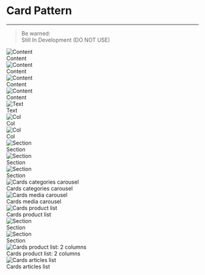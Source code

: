 
# Card Pattern

---

> Be warned:  
> Still In Development (DO NOT USE)

  
![Content](https://studio-assets.supernova.io/design-systems/21486/eb287b69-0f17-4659-b57b-a5812f605c23.png?Expires=1990828800&Policy=eyJTdGF0ZW1lbnQiOlt7IlJlc291cmNlIjoiaHR0cHM6Ly9zdHVkaW8tYXNzZXRzLnN1cGVybm92YS5pby9kZXNpZ24tc3lzdGVtcy8yMTQ4Ni9lYjI4N2I2OS0wZjE3LTQ2NTktYjU3Yi1hNTgxMmY2MDVjMjMucG5nIiwiQ29uZGl0aW9uIjp7IkRhdGVMZXNzVGhhbiI6eyJBV1M6RXBvY2hUaW1lIjoxOTkwODI4ODAwfX19XX0_&Signature=eE3AJrfll9-qFlBNG57EGOQwbX6U0K46TwgcAmQue0oweca-VDut4tCKtqj8ljSldblQBbkT71PgmP4z7bowzm17KsBwDfryx6AsVWbNMmoYAudTG3BqFZh~NlqHKRMXustGnzLE1Oyi3FWV-~BvuxagBXkaQjkj7ndfUXIoxJzM7aCgmUgKMmS6XsH0IkO9zEObcWekbIjt0vQhmf1ZB~DBSQeBJ~DcYo1DoaAPXWGKqaTVocNyQsdqpJX~MQe~ZqaW~qig-EWwIR~5rI-GK8Fim~Rh9c31JEZgje-5I~UhWpToFugCj9-xVoGSBYjKpP6OwUBFcXdXEJmpVhqqjQ__&Key-Pair-Id=APKAJGK34LCCAUR7N6LA)  
Content  
![Content](https://studio-assets.supernova.io/design-systems/21486/1b2b7258-2ccb-43c7-92d0-7e536619a1ff.png?Expires=1990828800&Policy=eyJTdGF0ZW1lbnQiOlt7IlJlc291cmNlIjoiaHR0cHM6Ly9zdHVkaW8tYXNzZXRzLnN1cGVybm92YS5pby9kZXNpZ24tc3lzdGVtcy8yMTQ4Ni8xYjJiNzI1OC0yY2NiLTQzYzctOTJkMC03ZTUzNjYxOWExZmYucG5nIiwiQ29uZGl0aW9uIjp7IkRhdGVMZXNzVGhhbiI6eyJBV1M6RXBvY2hUaW1lIjoxOTkwODI4ODAwfX19XX0_&Signature=cATDFAsNYkCwvZBe-h2~uffR2DSgbwiAISaBEBsMKWLqO16VrAWwjVDagnOXkijNIvtk49OLqAN9cc37QNGiWaSbV9xvm-GVzuKH13~7ufz17uL1JpMWiEVQrHd~xWhuHhxUrXpvQkWXZMkuftkPplRCVPZ-UjprNLSRvusr-gxyy1E4DeuvXpX56~IfaObX4SvwBaTL34usAWhx2OeaaJI-ORS0B1czXwx0mgGIAWT40iv4BWz~9aLtYzVCTp8k~QGqe6xLQoGBdzISYp4ljjn0bVaic5ZwdMCOPs80~e4R6li43P2DZEuuk6D~xIC1EAkyIXHSX7QUjdRr0p5uvw__&Key-Pair-Id=APKAJGK34LCCAUR7N6LA)  
Content  
![Content](https://studio-assets.supernova.io/design-systems/21486/63b5d0b5-491b-44f9-9429-db861a1f213d.png?Expires=1990828800&Policy=eyJTdGF0ZW1lbnQiOlt7IlJlc291cmNlIjoiaHR0cHM6Ly9zdHVkaW8tYXNzZXRzLnN1cGVybm92YS5pby9kZXNpZ24tc3lzdGVtcy8yMTQ4Ni82M2I1ZDBiNS00OTFiLTQ0ZjktOTQyOS1kYjg2MWExZjIxM2QucG5nIiwiQ29uZGl0aW9uIjp7IkRhdGVMZXNzVGhhbiI6eyJBV1M6RXBvY2hUaW1lIjoxOTkwODI4ODAwfX19XX0_&Signature=fAO2KTFwm9mVwNgo2HyN4G~2LfWshsCGMoVyAO3Gn~WoNnrXdwNzW7cMoant0o55J9K5KZAYaM27KiQqJikdX20ucaFNezUfDbNlnYvt18W9MuRImU1WrlHUaMBLofkiJXivAYSDIKh59Sd5TDlKIyePZO95oyZUXewzBbbfabgQvwM8jgJyGXdmvAHTTRoCmxwJPV4MTwoA9wcXnN6AjykllZ2qm3CyX2v7bKelu-WSoEldu7-dg49hLl0L1-uvnZpY2mKpwY7laK~7ClPJMz1j8c2t9RKJJV-UCVYQ9IuV-L1MQ2od3O-xJINfNz7BNZiqKTN7a~VCkB33XUJRaA__&Key-Pair-Id=APKAJGK34LCCAUR7N6LA)  
Content  
![Content](https://studio-assets.supernova.io/design-systems/21486/a7236323-8a52-4ce3-bd65-78920ce66f1f.png?Expires=1990828800&Policy=eyJTdGF0ZW1lbnQiOlt7IlJlc291cmNlIjoiaHR0cHM6Ly9zdHVkaW8tYXNzZXRzLnN1cGVybm92YS5pby9kZXNpZ24tc3lzdGVtcy8yMTQ4Ni9hNzIzNjMyMy04YTUyLTRjZTMtYmQ2NS03ODkyMGNlNjZmMWYucG5nIiwiQ29uZGl0aW9uIjp7IkRhdGVMZXNzVGhhbiI6eyJBV1M6RXBvY2hUaW1lIjoxOTkwODI4ODAwfX19XX0_&Signature=VVKOwByOG2KFbj5P4dzP7fiJx8v5a0OL38KAwuhwD-Z02Jopn-2jIka1JVhPgSOLFycHfVaTcxu-5jYVddKLgccqwa2fTiyC1-uQaBraHIELBVY73QO1ew0x0Zkzq69gX4tsHFbeGInwO6FJTTP4oVp0DydZ-7o6doJLNYRzBOmi7oDAkc~R0vhf-ujVyLNRU92XnyyuKTpHYSxNwgRmir3vwH2aMKEH0GqszTaVwZ3GpvJ5TZCnkwINeNwi9sXjf2v~Ei-jKxTqz0XcHoAcadZmYYjersaJUa-kRPB5900hdBqBWxUr99BpxYEox6d1eo6~TBLiCsMNbryyn7VqXQ__&Key-Pair-Id=APKAJGK34LCCAUR7N6LA)  
Content  
![Text](https://studio-assets.supernova.io/design-systems/21486/87aae655-70fe-4d06-9c82-000cb810149a.png?Expires=1990828800&Policy=eyJTdGF0ZW1lbnQiOlt7IlJlc291cmNlIjoiaHR0cHM6Ly9zdHVkaW8tYXNzZXRzLnN1cGVybm92YS5pby9kZXNpZ24tc3lzdGVtcy8yMTQ4Ni84N2FhZTY1NS03MGZlLTRkMDYtOWM4Mi0wMDBjYjgxMDE0OWEucG5nIiwiQ29uZGl0aW9uIjp7IkRhdGVMZXNzVGhhbiI6eyJBV1M6RXBvY2hUaW1lIjoxOTkwODI4ODAwfX19XX0_&Signature=bWCwLX6cN4nyOCfHbxarF4XaBhUwmFGf3b6S8jIzzzGi8eys60zzicdxQHHTuoZiUKz~z98Qkr6i16s3-b~6P7oqMXhktJFsPPr5Enkehw5OgrwQqYfB0qF9BXk-adE6m-dt8iYNqttiS~HpUppgx46vc3vlMTXtKXAIv3AxeBgwLDy5oME7qYUTGT2V1zAl9AtslHMVh-T2ax4WDdRJfQUN0w099al~TrfgiGljHqoaBYBPslUwvcxw~Pywsf7eP2rQWW8afvMAVCWOM18-kfEr0ZdASBsUvhAplVxZ1ex~aipv57vpjk0eF3-1CE6IOv1HCZCE9CBRDnhf4mT5JQ__&Key-Pair-Id=APKAJGK34LCCAUR7N6LA)  
Text  
![Col](https://studio-assets.supernova.io/design-systems/21486/cfe60210-c1a1-47cb-b0c3-43a4e042903a.png?Expires=1990828800&Policy=eyJTdGF0ZW1lbnQiOlt7IlJlc291cmNlIjoiaHR0cHM6Ly9zdHVkaW8tYXNzZXRzLnN1cGVybm92YS5pby9kZXNpZ24tc3lzdGVtcy8yMTQ4Ni9jZmU2MDIxMC1jMWExLTQ3Y2ItYjBjMy00M2E0ZTA0MjkwM2EucG5nIiwiQ29uZGl0aW9uIjp7IkRhdGVMZXNzVGhhbiI6eyJBV1M6RXBvY2hUaW1lIjoxOTkwODI4ODAwfX19XX0_&Signature=lzNT7ZvBEZKvbTLKJgd-6R0Z2hg5rHZ1hD63h6Q-5TUA20-TGc4UtWpmxHDcwZyp0fg4mLV75vQ7I~SeCWyRqcczYZAUkc5j3nukfe6NsPCs1kj5xD~ylE0YTgguL96Rpb~TOvCzLU3oLsdfKPPR~sY-U0oGU9ixiJu~Jk-apgkhsXkDDaEEnAaI-bWq~SJVPSh4L7Rnq7LltJeoqkEGgW5uMIpMXXunN-AKw9z-VV9cLqMAiJurYUbfJBJwWzj9wStAbl1WzRBAQ~OqXgKeFRoE9iPt72qTgzV2WfXkeVyaCdq-AAdzAis1BpRqIdVyaQErqGi49i5zUWbqmN0ngA__&Key-Pair-Id=APKAJGK34LCCAUR7N6LA)  
Col  
![Col](https://studio-assets.supernova.io/design-systems/21486/f3cb6f30-9fa6-40c1-8d14-f7318d1679b8.png?Expires=1990828800&Policy=eyJTdGF0ZW1lbnQiOlt7IlJlc291cmNlIjoiaHR0cHM6Ly9zdHVkaW8tYXNzZXRzLnN1cGVybm92YS5pby9kZXNpZ24tc3lzdGVtcy8yMTQ4Ni9mM2NiNmYzMC05ZmE2LTQwYzEtOGQxNC1mNzMxOGQxNjc5YjgucG5nIiwiQ29uZGl0aW9uIjp7IkRhdGVMZXNzVGhhbiI6eyJBV1M6RXBvY2hUaW1lIjoxOTkwODI4ODAwfX19XX0_&Signature=FJnEhldi46ykEGjY9uGUJjsH~yoavLa~CVHWhsvIizvGgRLtbQcjTtyrwAse4hY-BUagvqvT8EMit8G17VdN2lPcE~U~P~-KhEVmAOONHub8um-~-pcjVeKYHdm~YS4L-xdjGFBwsY2IAvZQgyKRATJ5uWTFdlwnp~8V9ENoXyfOWm1essjwgO4gA5AfqpyBhRE-k~5-JdNFqc65mduMBTMIX5vQrz9E2AmvD36V5vbFEG~VWeQy5V9bXjw~JQJ3-BCJ~CVStqL6ExnZINjB3elz64R2azX1YvQv3MYB69~RUBGCgrD5LwOmbMAMlqsDUWaORa5MCRst89iews8Niw__&Key-Pair-Id=APKAJGK34LCCAUR7N6LA)  
Col  
![Section](https://studio-assets.supernova.io/design-systems/21486/4f402db1-26c4-4606-a374-f6d760aa0b65.png?Expires=1990828800&Policy=eyJTdGF0ZW1lbnQiOlt7IlJlc291cmNlIjoiaHR0cHM6Ly9zdHVkaW8tYXNzZXRzLnN1cGVybm92YS5pby9kZXNpZ24tc3lzdGVtcy8yMTQ4Ni80ZjQwMmRiMS0yNmM0LTQ2MDYtYTM3NC1mNmQ3NjBhYTBiNjUucG5nIiwiQ29uZGl0aW9uIjp7IkRhdGVMZXNzVGhhbiI6eyJBV1M6RXBvY2hUaW1lIjoxOTkwODI4ODAwfX19XX0_&Signature=dPfwA1gAsrEI1wHohuEXsVTn8M-HJvTj1ehhGv7ma13tg-4NaYLlSfDwbhzCgLajVlcJz-bYPjx2F2RNBaTiyTVUkflWHgCQu8QUAiZxHHMZgyVCTEYmns68sRYNnBGSiaVG7q00z2mFo9-pXElLvNyFtzdqnvt420t88tZzz2GccPFSodfrcjENBxWyh8pUhK6Ju8Xwk8GCv8pMczFtqZcRsHaYdfyxwHOKbm3C3NeponpjAV4Dj2Gvr0587Upc7qXVa6u6rFGIT41lx9AGT7R6qiGE2NC92dfy~XcLjI~JMGQPEJ6x6biDUtjUyVWvKU2zb2JUJW-ntTOg7QAUoA__&Key-Pair-Id=APKAJGK34LCCAUR7N6LA)  
Section  
![Section](https://studio-assets.supernova.io/design-systems/21486/ecf0e0fb-5801-48fe-92b0-fc232d7f78b7.png?Expires=1990828800&Policy=eyJTdGF0ZW1lbnQiOlt7IlJlc291cmNlIjoiaHR0cHM6Ly9zdHVkaW8tYXNzZXRzLnN1cGVybm92YS5pby9kZXNpZ24tc3lzdGVtcy8yMTQ4Ni9lY2YwZTBmYi01ODAxLTQ4ZmUtOTJiMC1mYzIzMmQ3Zjc4YjcucG5nIiwiQ29uZGl0aW9uIjp7IkRhdGVMZXNzVGhhbiI6eyJBV1M6RXBvY2hUaW1lIjoxOTkwODI4ODAwfX19XX0_&Signature=Oh79tbc2BmfgettvTJfjHdXAEDTADQWLl8Xmvw7jMMOdyM6X2upLkZYPLiazpCCMhgxjifUic-CEohuGe71bD7HzTTJ~5WClmcwM29qNotjxMjKnG0JGOFQxM-GhNtC57y90EjHPULFuNmxdLbMo3aQ85IYcU89MoWb8HLQqi1T4oVV1wv-zohGRdnjO0oYbLs3C8pb8kgZhJtS017kMcfdUTMab2VSmd9DofFjcx2317Vrcb-r9ZayNLETWeQyCJtNLkv3qnAN70j0a3lopeJV8VN9ahYldwKnMjvX4yC2Hjnd9gl577d8MmG8kZ93TNu0eCsG98iheuEwTzSqkVA__&Key-Pair-Id=APKAJGK34LCCAUR7N6LA)  
Section  
![Section](https://studio-assets.supernova.io/design-systems/21486/5196ac28-059b-4336-a9e7-a32cd0cb4206.png?Expires=1990828800&Policy=eyJTdGF0ZW1lbnQiOlt7IlJlc291cmNlIjoiaHR0cHM6Ly9zdHVkaW8tYXNzZXRzLnN1cGVybm92YS5pby9kZXNpZ24tc3lzdGVtcy8yMTQ4Ni81MTk2YWMyOC0wNTliLTQzMzYtYTllNy1hMzJjZDBjYjQyMDYucG5nIiwiQ29uZGl0aW9uIjp7IkRhdGVMZXNzVGhhbiI6eyJBV1M6RXBvY2hUaW1lIjoxOTkwODI4ODAwfX19XX0_&Signature=a1YW-zeo2YNt2T5Cu5IIDiW998glFdLIKRcloFfJnm53ZzFcutiH7ZZggQWOVg2soZsQoDuyrIIT9~ldLMPMs7tGdyxCV8kCczVneqsk7xwALaSLNUVEKlAz2eqFppFoZv1Jg8Chwg7fB2HAhe7YRNjhiG9RaKIFfFHbZ9uo4gEcFPWe1HY9Mjji12EKcu55t19OusvBXYnLjJw6Fke23~6aAVqz2Ynl-~bO3CONQWoR3UBHTfXaeJ8ipyNoFhCSNRFti-OprVdG4IQuGCTd19xOu~LjsT~xV7LypP6YbgBKMYUE2lCavbgWxsBDdYUg53oxRzAgteGmOYUdorkPcw__&Key-Pair-Id=APKAJGK34LCCAUR7N6LA)  
Section  
![Cards categories carousel](https://studio-assets.supernova.io/design-systems/21486/39df2f02-9369-4649-8a01-3059483a4193.png?Expires=1990828800&Policy=eyJTdGF0ZW1lbnQiOlt7IlJlc291cmNlIjoiaHR0cHM6Ly9zdHVkaW8tYXNzZXRzLnN1cGVybm92YS5pby9kZXNpZ24tc3lzdGVtcy8yMTQ4Ni8zOWRmMmYwMi05MzY5LTQ2NDktOGEwMS0zMDU5NDgzYTQxOTMucG5nIiwiQ29uZGl0aW9uIjp7IkRhdGVMZXNzVGhhbiI6eyJBV1M6RXBvY2hUaW1lIjoxOTkwODI4ODAwfX19XX0_&Signature=SVeVoEJAcSFPw7OPu2q8nDRCdwSyzA1gYgN4ND-PIz7loDY8wT~RvVwHvqFMGm-dEo-ZpGV-2vAhKH8X3JISENY-wlP3IkugDSRApvBYJc0PFRYrR5Z~oF0ry9T-fIX0JuOFtlHOZf1oop6w5YuZlUaO~R6Ips2AdK9yQLsz-Hs4C-l7VaIFI1YnuKeWSgK1MmrKjotnNjVfd2nU-l6cfwjSJ42P-VgBXcMZFE5Dme8uDP1MTydRvjcXoqnz5T-Nj1fapo5IFHQVxZe3JDiO3Xs36vdF90JaGC08utvXE3Aq2WpxZvv5pHnz9cf7Mog1PaTIXuwOuQHXxrMakbaXdg__&Key-Pair-Id=APKAJGK34LCCAUR7N6LA)  
Cards categories carousel  
![Cards media carousel](https://studio-assets.supernova.io/design-systems/21486/35edfcca-772d-4b2e-a23e-65358f88312f.png?Expires=1990828800&Policy=eyJTdGF0ZW1lbnQiOlt7IlJlc291cmNlIjoiaHR0cHM6Ly9zdHVkaW8tYXNzZXRzLnN1cGVybm92YS5pby9kZXNpZ24tc3lzdGVtcy8yMTQ4Ni8zNWVkZmNjYS03NzJkLTRiMmUtYTIzZS02NTM1OGY4ODMxMmYucG5nIiwiQ29uZGl0aW9uIjp7IkRhdGVMZXNzVGhhbiI6eyJBV1M6RXBvY2hUaW1lIjoxOTkwODI4ODAwfX19XX0_&Signature=LfuCW2xeDmgsk49k3ZZbimiMX2b~xmDE12xrO62J2T9UcC6PHY4EDPivDIZ28WKzQHl7cOGZvdyB2WidN6t2VQM~FIvbmhmH8tOfhokVklUsQvr~sTZ5ATU9zmo~4YEsgw62Sghxdsdf~6mJCyTT6l2ULUJX5iVxJ4aDlEGd3emYs6-WckYjnnCo0o5H7hD3uCw~1Bcy23m0qfxmAc-nM0zGJ3DbEHd~OWqABPrrLUnVOyuMM6c8q7ojfXj30X8rbAu5ev3Gu-By8jdzh1YEznw~meDrvSPr1c60rvsNxGhj7lZxKLrXgn-5emdpAsh85u14UwO5gvXXUDXgy2AlfA__&Key-Pair-Id=APKAJGK34LCCAUR7N6LA)  
Cards media carousel  
![Cards product list](https://studio-assets.supernova.io/design-systems/21486/efff62df-5d6d-45f5-9918-f8e876310d06.png?Expires=1990828800&Policy=eyJTdGF0ZW1lbnQiOlt7IlJlc291cmNlIjoiaHR0cHM6Ly9zdHVkaW8tYXNzZXRzLnN1cGVybm92YS5pby9kZXNpZ24tc3lzdGVtcy8yMTQ4Ni9lZmZmNjJkZi01ZDZkLTQ1ZjUtOTkxOC1mOGU4NzYzMTBkMDYucG5nIiwiQ29uZGl0aW9uIjp7IkRhdGVMZXNzVGhhbiI6eyJBV1M6RXBvY2hUaW1lIjoxOTkwODI4ODAwfX19XX0_&Signature=e6AyLfc6Jd-HNqHewmr4QWx9qdsSwjw~THgi9DzRTATFNte0LmBiMs2TO-4oU69P8LF2fVOvvTbAPfjwfNvydSZDV-bxbQw6eBQTgwVB6wTJ3lqeYFgDQRVpC2SHuw-3rcdnidiFfkn-C-mfAOdTkllDmiDVgLAMOz-vUJ5CqTOu-hhSfsuUBhpYTxExUalkkg3KGXBZimrCjou3BNAVqitOTxE~KSy0llNlu3a5emm8eN6HNmwiPOERWvhGGKNmQV1TLLm7h~C64pXf0~1pgVI0F-BUw~7gOKd0YRnyi7r3ee4lyGDhVtMmrFVZP0HFS7wzwcUDpQbqTnVlmmqJGw__&Key-Pair-Id=APKAJGK34LCCAUR7N6LA)  
Cards product list  
![Section](https://studio-assets.supernova.io/design-systems/21486/06750def-8127-498e-a808-0697d6879f2b.png?Expires=1990828800&Policy=eyJTdGF0ZW1lbnQiOlt7IlJlc291cmNlIjoiaHR0cHM6Ly9zdHVkaW8tYXNzZXRzLnN1cGVybm92YS5pby9kZXNpZ24tc3lzdGVtcy8yMTQ4Ni8wNjc1MGRlZi04MTI3LTQ5OGUtYTgwOC0wNjk3ZDY4NzlmMmIucG5nIiwiQ29uZGl0aW9uIjp7IkRhdGVMZXNzVGhhbiI6eyJBV1M6RXBvY2hUaW1lIjoxOTkwODI4ODAwfX19XX0_&Signature=OoFynzo-C0KH~KNyZBIHjs0eJMYXV2q7QYQBbhV6LG5I2F3iWAT3cALyXgdo3CohxxbgRwH1ketqOFyZFZWteY6kFWOZQ8fx9yOimHgsXNztHSIjfKSszx0-Ir6srYRcSLyHu5vp~tYha~OHVN1DefHHFkTwQJP4fDNAQN0EKeacn5g7vID-ZDOfGuE3ayY~w6ELAII2ZyYGrEv-bXlldAzo59p-w3QEwZizRLGnp9nmPXkcKGNptYcnVKpF~MBX7zFdMoUzW~UNIAuusUjIS0dyBbz5NLLWUkLgJabgPrTHPekDlsZDNAtxvbjtFtndSZosPsw4ts6sCaGF4DGOqw__&Key-Pair-Id=APKAJGK34LCCAUR7N6LA)  
Section  
![Section](https://studio-assets.supernova.io/design-systems/21486/4764d9a7-ec68-4038-bbe7-54b96977054b.png?Expires=1990828800&Policy=eyJTdGF0ZW1lbnQiOlt7IlJlc291cmNlIjoiaHR0cHM6Ly9zdHVkaW8tYXNzZXRzLnN1cGVybm92YS5pby9kZXNpZ24tc3lzdGVtcy8yMTQ4Ni80NzY0ZDlhNy1lYzY4LTQwMzgtYmJlNy01NGI5Njk3NzA1NGIucG5nIiwiQ29uZGl0aW9uIjp7IkRhdGVMZXNzVGhhbiI6eyJBV1M6RXBvY2hUaW1lIjoxOTkwODI4ODAwfX19XX0_&Signature=fxM8Co2FMC72mKp4oiHL-bLWWwu6uTJGS93EFRtiokT4jSQPjqhla~I4fb-54bphQ6VqPpg-j3hfacNe4y71k3gRiIc94H~Cp5bzcGI~6YpuHUYeLI~MAoymbZMUr8tuTOcklQtNa~WND5hRlYtzk0ma9edDYrOFtMnYE2zedcML0amOkKKGyGmfs5G3MpjFuQoHGGnUXA~Z06r0wPY-siB1u2y2k1HAFwm8AlFr4JFczKfJV39SnXftfvUeMwK-XcBnGhNLDc26R38Vraacr9ggfNYpgOZF2fZZm~4r7OoTxT33XCwFp5ly59YEKXjayE3inVOwYaLtYJdcFUaS2w__&Key-Pair-Id=APKAJGK34LCCAUR7N6LA)  
Section  
![Cards product list: 2 columns](https://studio-assets.supernova.io/design-systems/21486/af457d54-1c65-408c-bad2-c30629ee08a0.png?Expires=1990828800&Policy=eyJTdGF0ZW1lbnQiOlt7IlJlc291cmNlIjoiaHR0cHM6Ly9zdHVkaW8tYXNzZXRzLnN1cGVybm92YS5pby9kZXNpZ24tc3lzdGVtcy8yMTQ4Ni9hZjQ1N2Q1NC0xYzY1LTQwOGMtYmFkMi1jMzA2MjllZTA4YTAucG5nIiwiQ29uZGl0aW9uIjp7IkRhdGVMZXNzVGhhbiI6eyJBV1M6RXBvY2hUaW1lIjoxOTkwODI4ODAwfX19XX0_&Signature=UiT4SNVo6N1qO-v1~tp2pYUTojWxCIG9zK0~3AxmECX-dG8rJLGyWI8g3QwzNvpqZ1c0urUWb7GVZfYWwbotaGP5SZhbNL8MqbitWcr6rtWNn9HQ742Rb1~A23keFe1BT1zZDHL8GkgP3lWv5YYgxxSYwwxoqvierfYcHt2kpzf8gTpQYwWRp-xI-dReIFmJpAnLXyC3V0BR71Jy38-m5QB1XghtHsCmMqtEsz5V1EqXO2ti21gV2G5xLvYgwlEio1le2~ieyJtPq5~gU8pThA3yj-dTdGFo7nrSGEfYTxIZPn9mcHh-L4935Gae1tBUW-rOGSJ-wLTS6LczYA7UpQ__&Key-Pair-Id=APKAJGK34LCCAUR7N6LA)  
Cards product list: 2 columns  
![Cards articles list](https://studio-assets.supernova.io/design-systems/21486/98e97f8e-8352-4149-85d5-fd8e77873d12.png?Expires=1990828800&Policy=eyJTdGF0ZW1lbnQiOlt7IlJlc291cmNlIjoiaHR0cHM6Ly9zdHVkaW8tYXNzZXRzLnN1cGVybm92YS5pby9kZXNpZ24tc3lzdGVtcy8yMTQ4Ni85OGU5N2Y4ZS04MzUyLTQxNDktODVkNS1mZDhlNzc4NzNkMTIucG5nIiwiQ29uZGl0aW9uIjp7IkRhdGVMZXNzVGhhbiI6eyJBV1M6RXBvY2hUaW1lIjoxOTkwODI4ODAwfX19XX0_&Signature=YwrPW67CnAvrtoHi9FEreNrfAKuTbCeCBSux4WozxnJ0ZQ~KdeHjx-Rdzeybk6ivl56WMmq2vw2-iuYo8O1XX54qLJ1DWAEuGu8qnaduUpFtYQGp-JE6~~V2COrRzpC7nJ~4Jz1j7KLvOnVk0YOHQZA1s0OE3EJ2Zrk9PsrXW8szp5QKcDvrHMQsOxNN-4bmLkQYLttOwOvo~2fBJ~-PQ3AAatU6HnM2y~WT4pqdM~-ooT2qlCdYaPL9kWX3zIprnLerLbXF2zsdZc7N2w5gTIT2HUh7BlGYpG77viGE-opB~d2mfA6vyUcrDvQvahn-MuWea4yAXRzf1OnbJLHtkg__&Key-Pair-Id=APKAJGK34LCCAUR7N6LA)  
Cards articles list  
